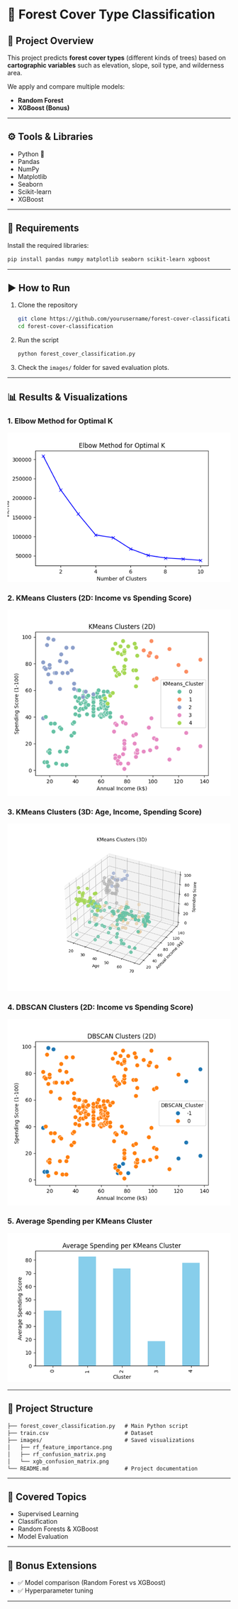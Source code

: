 # 🌲 Forest Cover Type Classification

## 📌 Project Overview

This project predicts **forest cover types** (different kinds of trees) based on **cartographic variables** such as elevation, slope, soil type, and wilderness area.

We apply and compare multiple models:

* **Random Forest**
* **XGBoost (Bonus)**

---

## ⚙️ Tools & Libraries

* Python 🐍
* Pandas
* NumPy
* Matplotlib
* Seaborn
* Scikit-learn
* XGBoost

---

## 🔧 Requirements

Install the required libraries:

```bash
pip install pandas numpy matplotlib seaborn scikit-learn xgboost
```

---

## ▶️ How to Run

1. Clone the repository

   ```bash
   git clone https://github.com/yourusername/forest-cover-classification.git
   cd forest-cover-classification
   ```

2. Run the script

   ```bash
   python forest_cover_classification.py
   ```

3. Check the `images/` folder for saved evaluation plots.

---
## 📊 Results & Visualizations

### 1. Elbow Method for Optimal K
![Elbow Method](images/kmeans_elbow.png)

### 2. KMeans Clusters (2D: Income vs Spending Score)
![KMeans 2D](images/kmeans_clusters_2d.png)

### 3. KMeans Clusters (3D: Age, Income, Spending Score)
![KMeans 3D](images/kmeans_clusters_3d.png)

### 4. DBSCAN Clusters (2D: Income vs Spending Score)
![DBSCAN Clusters](images/dbscan_clusters.png)

### 5. Average Spending per KMeans Cluster
![Avg Spending](images/avg_spending.png)

---

## 📂 Project Structure

```
├── forest_cover_classification.py   # Main Python script
├── train.csv                        # Dataset
├── images/                          # Saved visualizations
│   ├── rf_feature_importance.png
│   ├── rf_confusion_matrix.png
│   └── xgb_confusion_matrix.png
└── README.md                        # Project documentation
```

---

## 🎯 Covered Topics

* Supervised Learning
* Classification
* Random Forests & XGBoost
* Model Evaluation

---

## 🚀 Bonus Extensions

* ✅ Model comparison (Random Forest vs XGBoost)
* ✅ Hyperparameter tuning

---
